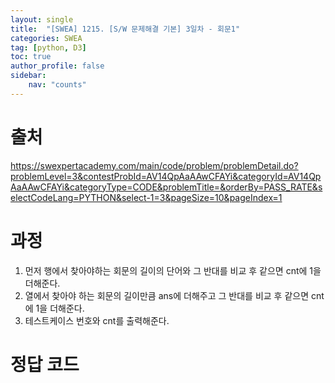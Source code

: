 ```yaml
---
layout: single
title:  "[SWEA] 1215. [S/W 문제해결 기본] 3일차 - 회문1"
categories: SWEA
tag: [python, D3]
toc: true
author_profile: false
sidebar:
    nav: "counts"
---
```


# 출처
<https://swexpertacademy.com/main/code/problem/problemDetail.do?problemLevel=3&contestProbId=AV14QpAaAAwCFAYi&categoryId=AV14QpAaAAwCFAYi&categoryType=CODE&problemTitle=&orderBy=PASS_RATE&selectCodeLang=PYTHON&select-1=3&pageSize=10&pageIndex=1>

  
  
# 과정
1. 먼저 행에서 찾아야하는 회문의 길이의 단어와 그 반대를 비교 후 같으면 cnt에 1을 더해준다.
2. 열에서 찾아야 하는 회문의 길이만큼 ans에 더해주고 그 반대를 비교 후 같으면 cnt에 1을 더해준다.
3. 테스트케이스 번호와 cnt를 출력해준다.




# 정답 코드
<script src="https://gist.github.com/kghees/b6d897bc7feef826aad53d94da185733.js"></script>
  


